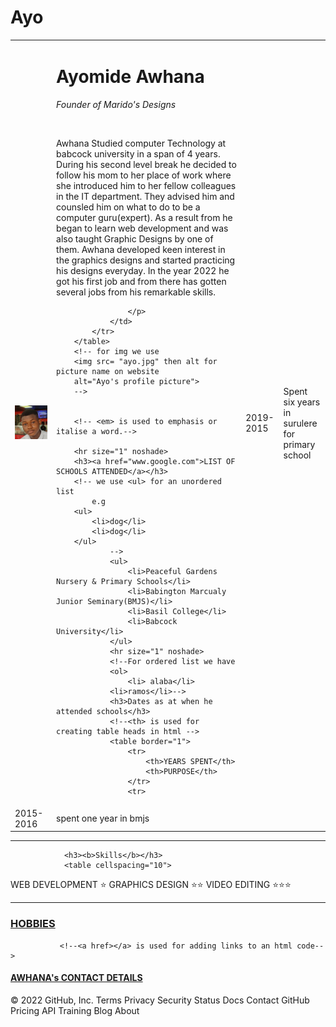 
# Ayo
<html>
    <head>
        <title>Ayomide personal website</title>
    </head>
    <body>
        <table cellspacing="20">
            <tr>
                <td><img src= "bioo.png" alt="Ayos picture"></td>
                <td> <h1>Ayomide Awhana</h1>
                    <p><em>Founder of Marido's Designs</em></p>
                    <br>
                    <p>Awhana Studied computer Technology at babcock university in a span of 4 years. During his 
                    second level break he decided to follow his mom to her place of work where she introduced him to
                    her fellow colleagues in the IT department. They advised him and counsled him on what to do to be a
                    computer guru(expert). As a result from he began to learn web development and was also taught Graphic Designs
                    by one of them. Awhana developed keen interest in the graphics designs and started practicing his designs
                    everyday. In the year 2022 he got his first job and from there has gotten several jobs from his remarkable skills.
            
                    </p>
                </td>
            </tr>
        </table>
        <!-- for img we use
        <img src= "ayo.jpg" then alt for picture name on website
        alt="Ayo's profile picture">
        -->
        
       
        <!-- <em> is used to emphasis or italise a word.-->
      
        <hr size="1" noshade>
        <h3><a href="www.google.com">LIST OF SCHOOLS ATTENDED</a></h3>
        <!-- we use <ul> for an unordered list
            e.g
        <ul>
            <li>dog</li>
            <li>dog</li>
        </ul>
                -->
                <ul>
                    <li>Peaceful Gardens Nursery & Primary Schools</li>
                    <li>Babington Marcualy Junior Seminary(BMJS)</li>
                    <li>Basil College</li>
                    <li>Babcock University</li>
                </ul>
                <hr size="1" noshade>
                <!--For ordered list we have 
                <ol> 
                    <li> alaba</li>
                <li>ramos</li>-->
                <h3>Dates as at when he attended schools</h3>
                <!--<th> is used for creating table heads in html -->
                <table border="1">
                    <tr>
                        <th>YEARS SPENT</th>
                        <th>PURPOSE</th>
                    </tr>
                    <tr>
<td>2019-2015</td>
<td>Spent six years in surulere for primary school</td>
                    </tr>
                    <tr>
                        <td>2015-2016</td>
                        <td>spent one year in bmjs</td>
                    </tr>
                </table>
                <hr size="1" noshade>
            
                <h3><b>Skills</b></h3>
                <table cellspacing="10">

<tr> 
    <td>WEB DEVELOPMENT </td>
    <td>⭐</td>
    <td>GRAPHICS DESIGN</td>
    <td>⭐⭐</td>
</tr>

<tr>
    <td>VIDEO EDITING</td>
    <td>⭐⭐⭐</td>
</tr>
                </table>
                <hr>
                <h3><a href="hobbies.html">HOBBIES</a> </h3>
                
               <!--<a href></a> is used for adding links to an html code-->
<h4><a href="contact.html">AWHANA's CONTACT DETAILS</a></h4>
    </body>
</html>  
© 2022 GitHub, Inc.
Terms
Privacy
Security
Status
Docs
Contact GitHub
Pricing
API
Training
Blog
About
